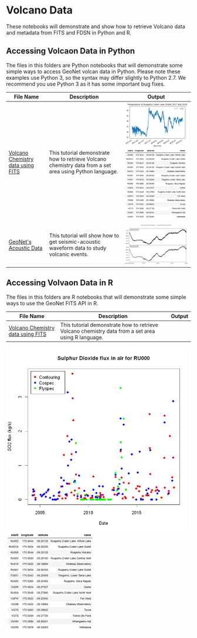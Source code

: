 # Volcano Data 

These notebooks will demonstrate and show how to retrieve Volcano data and metadata from FITS and FDSN in Python and R.

## Accessing Volcaon Data in Python ##
The files in this folders are Python notebooks that will demonstrate some simple ways to access GeoNet volcan data in Python. Please note these examples use Python 3, so the syntax may differ slightly to Python 2.7. We recommend you use Python 3 as it has some important bug fixes.

File Name                     | Description  | Output
----------------------------- | -------------|---------------------------------------
[Volcano Chemistry data using FITS](Python/Volcano_Chemistry_data_using_FITS_in_python.ipynb) | This tutorial demonstrate how to retrieve Volcano chemistry data from a set area using Python language.| <img src="Python/plot.png"> <img src="Python/sites.png">
[GeoNet's Acoustic Data](Python/GeoNet's_Acoustic_Data.ipynb)|This tutorial will show how to get seismic-acoustic waveform data to study volcanic events.|<img src="Python/accoustic.png">

## Accessing Volvaon Data in R ##
The files in this folders are R notebooks that will demonstrate some simple ways to use the GeoNet FITS API in R.

File Name                     | Description  | Output
----------------------------- | -------------|---------------------------------------
[Volcano Chemistry data using FITS](R/Volcano_Chemistry_data_using_FITS_in_R.ipynb) |This tutorial demonstrate how to retrieve Volcano chemistry data from a set area using R language.|
 <img src="R/SO2flux.png"> <img src="R/sites.png">
